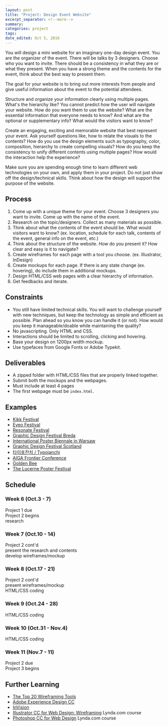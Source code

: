 ```yaml
---
layout: post	
title: "Project: Design Event Website"
excerpt_separator: <!--more-->
summary: 
categories: project
tags:
date_edited: Oct 5, 2016
---
```



You will design a mini website for an imaginary one-day design event. You are the organizer of the event. There will be talks by 3 designers. Choose who you want to invite. There should be a consistency in what they are or what they present. When you have a strong theme and the contents for the event, think about the best way to present them.

The goal for your website is to bring out more interests from people and give useful information about the event to the potential attendees. 

Structure and organize your information clearly using multiple pages. What's the hierarchy like? You cannot predict how the user will navigate your website. How do you want them to use the website? What are the essential information that everyone needs to know? And what are the optional or supplementary info? What would the visitors want to know?

Create an engaging, exciting and memorable website that best represent your event. Ask yourself questions like, how to relate the visuals to the contents? How do you use the design elements such as typography, color, composition, hierarchy to create compelling visuals? How do you keep the consistency to unify different contents using multiple pages? How would the interaction help the experience?

Make sure you are spending enough time to learn different web technologies on your own, and apply them in your project. Do not just show off the design/technical skills. Think about how the design will support the purpose of the website.




## Process
1. Come up with a unique theme for your event. Choose 3 designers you want to invite. Come up with the name of the event.
1. Research on the topic/designers. Collect as many materials as possible.
1. Think about what the contents of the event should be. What would visitors want to know? (ex. location, schedule for each talk, contents of the event, general info on the event, etc.)
1. Think about the structure of the website. *How* do you present it? How clear and easy is it to navigate?
1. Create wireframes for each page with a tool you choose. (ex. Illustrator, InDesign)
1. Create mockups for each page. If there is any state change (ex. hovering), do include them in additional mockups.
1. Design HTML/CSS web pages with a clear hierarchy of information.
1. Get feedbacks and iterate.




## Constraints
- You still have limited technical skills. You will want to challenge yourself with new techniques, but keep the technology as simple and efficient as possible. Plan ahead so you know you can handle it (or not). How would you keep it manageable/doable while maintaining the quality?
- No javascripting. Only HTML and CSS. 
- Interactions should be limited to scrolling, clicking and hovering.
- Base your design on 1200px width mockup.
- Use typefaces from Google Fonts or Adobe Typekit.




## Deliverables
- A zipped folder with HTML/CSS files that are properly linked together.
- Submit both the mockups and the webpages.
- Must include at least 4 pages
- The first webpage must be `index.html`.




## Examples
- [Kikk Festival](http://www.kikk.be/2016/)
- [Eyeo Festival](http://eyeofestival.com/)
- [Resonate Festival](http://resonate.io/2016/)
- [Graphic Design Festival Breda](http://gdfb.nl/en)
- [International Poster Biennale in Warsaw](http://biennale.postermuseum.pl/en/)
- [Graphic Design Festival Scotland](http://graphicdesignfestivalscotland.com/)
- [타이포잔치 / Typojanchi](http://typojanchi.org/2015/)
- [AIGA Frontier Conference](http://frontier.aiga.org/)
- [Golden Bee](http://2016.goldenbee.org/)
- [The Lucerne Poster Festival](http://weltform.at/)




## Schedule

### Week 6 (Oct.3 - 7)
Project 1 due  
Project 2 begins  
research

### Week 7 (Oct.10 - 14)
Project 2 cont'd  
present the research and contents  
develop wireframes/mockup  

### Week 8 (Oct.17 - 21)
Project 2 cont'd  
present wireframes/mockup  
HTML/CSS coding  

### Week 9 (Oct.24 - 28)
HTML/CSS coding

### Week 10 (Oct.31 - Nov.4)
HTML/CSS coding

### Week 11 (Nov.7 - 11)
Project 2 due  
Project 3 begins  




## Further Learning
- [The Top 20 Wireframing Tools](http://www.creativebloq.com/wireframes/top-wireframing-tools-11121302)
- [Adobe Experience Design CC](http://www.adobe.com/products/experience-design.html)
- [InVision](https://www.invisionapp.com/)
- [Illustrator CC for Web Design: Wireframing](https://www.lynda.com/Illustrator-tutorials/Illustrator-CC-Web-Design-Wireframing/368388-2.html) Lynda.com course
- [Photoshop CC for Web Design](https://www.lynda.com/Photoshop-tutorials/Photoshop-CC-Web-Design/145211-2.html?srchtrk=index%3a1%0alinktypeid%3a2%0aq%3aphotoshop+web+design%0apage%3a1%0as%3arelevance%0asa%3atrue%0aproducttypeid%3a2) Lynda.com course


